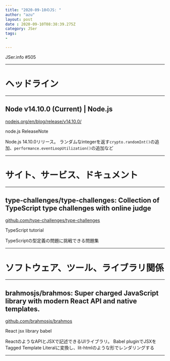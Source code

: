 ```yaml
---
title: "2020-09-10のJS: "
author: "azu"
layout: post
date : 2020-09-10T08:38:39.275Z
category: JSer
tags:
-

---
```


JSer.info #505

----

<h1 class="site-genre">ヘッドライン</h1>

----

## Node v14.10.0 (Current) | Node.js
[nodejs.org/en/blog/release/v14.10.0/](https://nodejs.org/en/blog/release/v14.10.0/ "Node v14.10.0 (Current) | Node.js")
<p class="jser-tags jser-tag-icon"><span class="jser-tag">node.js</span> <span class="jser-tag">ReleaseNote</span></p>

Node.js 14.10.0リリース。
ランダムなintegerを返す`crypto.randomInt()`の追加、`performance.eventLoopUtilization()`の追加など


----
<h1 class="site-genre">サイト、サービス、ドキュメント</h1>

----

## type-challenges/type-challenges: Collection of TypeScript type challenges with online judge
[github.com/type-challenges/type-challenges](https://github.com/type-challenges/type-challenges "type-challenges/type-challenges: Collection of TypeScript type challenges with online judge")
<p class="jser-tags jser-tag-icon"><span class="jser-tag">TypeScript</span> <span class="jser-tag">tutorial</span></p>

TypeScriptの型定義の問題に挑戦できる問題集


----
<h1 class="site-genre">ソフトウェア、ツール、ライブラリ関係</h1>

----

## brahmosjs/brahmos: Super charged JavaScript library with modern React API and native templates.
[github.com/brahmosjs/brahmos](https://github.com/brahmosjs/brahmos "brahmosjs/brahmos: Super charged JavaScript library with modern React API and native templates.")
<p class="jser-tags jser-tag-icon"><span class="jser-tag">React</span> <span class="jser-tag">jsx</span> <span class="jser-tag">library</span> <span class="jser-tag">babel</span></p>

ReactのようなAPIとJSXで記述できるUIライブラリ。
Babel pluginでJSXをTagged Template Literalに変換し、lit-htmlのような形でレンダリングする


----
